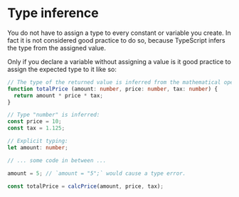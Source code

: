 # Type inference

You do not have to assign a type to every constant or variable you create. In fact it is not considered good practice to do so, because TypeScript infers the type from the assigned value.

Only if you declare a variable without assigning a value is it good practice to assign the expected type to it like so:

```ts
// The type of the returned value is inferred from the mathematical operations on the arguments which are all numbers:
function totalPrice (amount: number, price: number, tax: number) {
  return amount * price * tax;
}

// Type "number" is inferred:
const price = 10;
const tax = 1.125;

// Explicit typing:
let amount: number;

// ... some code in between ...

amount = 5; // `amount = "5";` would cause a type error.

const totalPrice = calcPrice(amount, price, tax);
```
